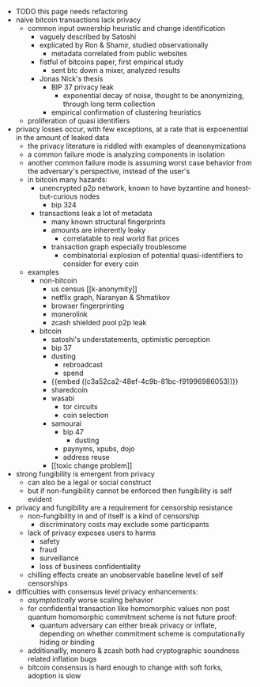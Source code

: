 - TODO this page needs refactoring
- naive bitcoin transactions lack privacy
	- common input ownership heuristic and change identification
		- vaguely described by Satoshi
		- explicated by Ron & Shamir, studied observationally
			- metadata correlated from public websites
		- fistful of bitcoins paper, first empirical study
			- sent btc down a mixer, analyzed results
		- Jonas Nick's thesis
			- BIP 37 privacy leak
				- exponential decay of noise, thought to be anonymizing, through long term collection
			- empirical confirmation of clustering heuristics
	- proliferation of quasi identifiers
- privacy losses occur, with few exceptions, at a rate that is expoenential in the amount of leaked data
	- the privacy literature is riddled with examples of deanonymizations
	- a common failure mode is analyzing components in isolation
	- another common failure mode is assuming worst case behavior from the adversary's perspective, instead of the user's
	- in bitcoin many hazards:
		- unencrypted p2p network, known to have byzantine and honest-but-curious nodes
			- bip 324
		- transactions leak a lot of metadata
			- many known structural fingerprints
			- amounts are inherently leaky
				- correlatable to real world fiat prices
			- transaction graph especially troublesome
				- combinatorial explosion of potential quasi-identifiers to consider for every coin
	- examples
		- non-bitcoin
			- us census [[k-anonymity]]
			- netflix graph, Naranyan & Shmatikov
			- browser fingerprinting
			- monerolink
			- zcash shielded pool p2p leak
		- bitcoin
			- satoshi's understatements, optimistic perception
			- bip 37
			- dusting
				- rebroadcast
				- spend
			- {{embed ((c3a52ca2-48ef-4c9b-81bc-f91996986053))}}
			- sharedcoin
			- wasabi
				- tor circuits
				- coin selection
			- samourai
				- bip 47
					- dusting
				- paynyms, xpubs, dojo
				- address reuse
			- [[toxic change problem]]
- strong fungibility is emergent from privacy
	- can also be a legal or social construct
	- but if non-fungibility cannot be enforced then fungibility is self evident
- privacy and fungibility are a requirement for censorship resistance
	- non-fungibility in and of itself is a kind of censorship
		- discriminatory costs may exclude some participants
	- lack of privacy exposes users to harms
		- safety
		- fraud
		- surveillance
		- loss of business confidentiality
	- chilling effects create an unobservable baseline level of self censorships
- difficulties with consensus level privacy enhancements:
	- *asymptotically* worse scaling behavior
	- for confidential transaction like homomorphic values non post quantum homomorphic commitment scheme is not future proof:
		- quantum adversary can either break privacy or inflate, depending on whether commitment scheme is computationally hiding or binding
	- additionallly, monero & zcash both had cryptographic soundness related inflation bugs
	- bitcoin consensus is hard enough to change with soft forks, adoption is slow